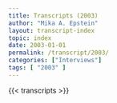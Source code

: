 ```yaml
---
title: Transcripts (2003)
author: "Mika A. Epstein"
layout: transcript-index
topic: index
date: 2003-01-01
permalink: /transcript/2003/
categories: ["Interviews"]
tags: [ "2003" ]
---
```


{{< transcripts >}}
